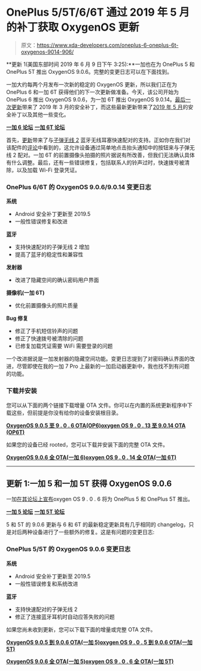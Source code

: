 # OnePlus 5/5T/6/6T 通过 2019 年 5 月的补丁获取 OxygenOS 更新

> 原文：<https://www.xda-developers.com/oneplus-6-oneplus-6t-oxygenos-9014-906/>

**更新 1(美国东部时间 2019 年 6 月 9 日下午 3:25):**一加也在为 OnePlus 5 和 OnePlus 5T 推出 OxygenOS 9.0.6。完整的变更日志可以在下面找到。

一加大约每两个月发布一次新的稳定的 OxygenOS 更新，所以我们正在为 OnePlus 6 和一加 6T 获得他们的下一次更新做准备。今天，该公司开始为 OnePlus 6 推出 OxygenOS 9.0.6，为一加 6T 推出 OxygenOS 9.0.14。[最后一次更新](https://www.xda-developers.com/oxygenos-9-0-13-9-0-5-oneplus-6-6t-march-2019-security-patches/)带来了 2019 年 3 月的安全补丁，而这些最新更新带来了[2019 年 5 月](https://www.xda-developers.com/may-2019-google-android-security-updates/)的安全补丁以及其他一些变化。

[**一加 6 论坛**](https://forum.xda-developers.com/oneplus-6) [**一加 6T 论坛**](https://forum.xda-developers.com/oneplus-6t)

首先，[更新](https://forums.oneplus.com/threads/oxygenos-9-0-14-ota-for-the-oneplus-6t-and-oxygenos-9-0-6-ota-for-the-oneplus-6.1046072/)带来了与[子弹无线 2](https://www.xda-developers.com/ooneplus-bullets-wireless-2-warp-charge-30-car-charger/) 蓝牙无线耳塞快速配对的支持。正如你在我们对该配件的[评论](https://www.xda-developers.com/oneplus-7-pro-accessories-review-cases-bullets-wireless-2-warp-charge-30-car-charger/)中看到的，这允许设备通过简单地点击抬头通知中的按钮来与子弹无线 2 配对。一加 6T 的前置摄像头拍摄的照片据说有所改善，但我们无法确认具体有什么调整。最后，还有一些错误修复，包括联系人的铃声过时，快速拨号被清除，以及加载 Wi-Fi 登录凭证。

### **OnePlus 6/6T 的 OxygenOS 9.0.6/9.0.14 变更日志**

**系统**

*   Android 安全补丁更新至 2019.5
*   一般性错误修复和改进

**蓝牙**

*   支持快速配对的子弹无线 2 增加
*   提高了蓝牙的稳定性和兼容性

**发射器**

*   改进了隐藏空间的确认密码用户界面

**摄像机(一加 6T)**

*   优化前置摄像头的照片质量

**Bug 修复**

*   修正了手机短信铃声的问题
*   修正了快速拨号被清除的问题
*   已修复加载凭证需要 WiFi 需要登录的问题

一个改进据说是一加发射器的隐藏空间功能。变更日志提到了对密码确认界面的改进，尽管即使在我的一加 7 Pro 上最新的一加启动器更新中，我也找不到有问题的功能。

### 下载并安装

您可以从下面的两个链接下载增量 OTA 文件。你可以在内置的系统更新程序中下载这些，但前提是你没有给你的设备安装根目录。

[**OxygenOS 9.0.5 至 9 . 0 . 6 OTA(OP6)**](https://otafsg1.h2os.com/patch/amazone2/GLO/OnePlus6Oxygen/OnePlus6Oxygen_22.O.31_GLO_031_1905281326/OnePlus6Oxygen_22_OTA_030-031_patch_1905281326_b7c94713205.zip)[**oxygen OS 9 . 0 . 13 至 9.0.14 OTA (OP6T)**](https://otafsg1.h2os.com/patch/amazone2/GLO/OnePlus6TOxygen/OnePlus6TOxygen_34.O.21_GLO_021_1905281358/OnePlus6TOxygen_34_OTA_020-021_patch_1905281358_06f0.zip)

如果您的设备已经 rooted，您可以下载并安装下面的完整 OTA 文件。

[**OxygenOS 9.0.6 全 OTA(一加 6)**](https://otafsg1.h2os.com/patch/amazone2/GLO/OnePlus6Oxygen/OnePlus6Oxygen_22.O.31_GLO_031_1905281326/OnePlus6Oxygen_22_OTA_031_all_1905281326_9562bbe097.zip)[**oxygen OS 9 . 0 . 14 全 OTA(一加 6T)**](https://oxygenos.oneplus.net/OnePlus6TOxygen_34_OTA_021_all_1905281358_98e4b733d525487f.zip)

* * *

## 更新 1:一加 5 和一加 5T 获得 OxygenOS 9.0.6

一加[在其论坛上宣布](https://forums.oneplus.com/threads/oxygenos-9-0-6-ota-for-oneplus-5-and-oneplus-5t.1049286/)oxygen OS 9 . 0 . 6 将为 OnePlus 5 和 OnePlus 5T 推出。

[**一加 5 论坛**](https://forum.xda-developers.com/oneplus-5) [**一加 5T 论坛**](https://forum.xda-developers.com/oneplus-5t)

5 和 5T 的 9.0.6 更新与 6 和 6T 的最新稳定更新具有几乎相同的 changelog，只是对后两种设备进行了一些额外的修复。这是有问题的变更日志:

### **OnePlus 5/5T 的 OxygenOS 9.0.6 变更日志**

**系统**

*   Android 安全补丁更新至 2019.5
*   一般性错误修复和系统改进

**蓝牙**

*   支持快速配对的子弹无线 2
*   修正了连接蓝牙耳机时自动应答失败的问题

如果您尚未收到更新，您可以下载下面的增量或完整 OTA 文件。

[**OxygenOS 9.0.5 到 9.0.6 OTA(一加 5)**](https://otafsg1.h2os.com/patch/amazone2/GLO/OnePlus5Oxygen/OnePlus5Oxygen_23.J.49_GLO_049_1905271752/OnePlus5Oxygen_23_OTA_048-049_patch_1905271752_6074a289368ca79.zip)[**oxygen OS 9 . 0 . 5 到 9.0.6 OTA(一加 5T)**](https://otafsg1.h2os.com/patch/amazone2/GLO/OnePlus5TOxygen/OnePlus5TOxygen_43.J.49_GLO_049_1905271802/OnePlus5TOxygen_43_OTA_048-049_patch_1905271802_a4350020d91b.zip)

[**OxygenOS 9.0.6 全 OTA(一加 5)**](https://otafsg1.h2os.com/patch/amazone2/GLO/OnePlus5Oxygen/OnePlus5Oxygen_23.J.49_GLO_049_1905271752/OnePlus5Oxygen_23_OTA_049_all_1905271752_e688c23178991.zip)[**oxygen OS 9 . 0 . 6 全 OTA(一加 5T)**](https://otafsg1.h2os.com/patch/amazone2/GLO/OnePlus5TOxygen/OnePlus5TOxygen_43.J.49_GLO_049_1905271802/OnePlus5TOxygen_43_OTA_049_all_1905271802_76c6911b.zip)